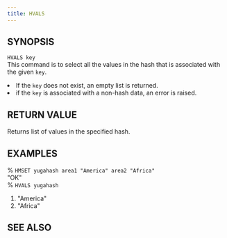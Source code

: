```yaml
---
title: HVALS
---
```


## SYNOPSIS
<code>HVALS key</code><br>
This command is to select all the values in the hash that is associated with the given <code>key</code>.

<li>If the <code>key</code> does not exist, an empty list is returned.</li>
<li>if the <code>key</code> is associated with a non-hash data, an error is raised.</li>

## RETURN VALUE
Returns list of values in the specified hash.

## EXAMPLES
% <code>HMSET yugahash area1 "America" area2 "Africa"</code><br>
"OK"<br>
% <code>HVALS yugahash</code><br>
1) "America"<br>
2) "Africa"<br>

## SEE ALSO
